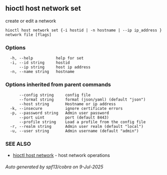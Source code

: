 ## hioctl host network set

create or edit a network

```
hioctl host network set {-i hostid | -n hostname | --ip ip_address } network file [flags]
```

### Options

```
  -h, --help          help for set
  -i, --id string     hostid
      --ip string     host ip address
  -n, --name string   hostname
```

### Options inherited from parent commands

```
      --config string     config file
      --format string     format (json/yaml) (default "json")
      --host string       Hostname or ip address
  -k, --insecure          ignore certificate errors
  -p, --password string   Admin user password
      --port uint         port (default 8443)
      --profile string    Load a profile from the config file
  -r, --realm string      Admin user realm (default "local")
  -u, --user string       Admin username (default "admin")
```

### SEE ALSO

* [hioctl host network](hioctl_host_network.md)	 - host network operations

###### Auto generated by spf13/cobra on 9-Jul-2025
